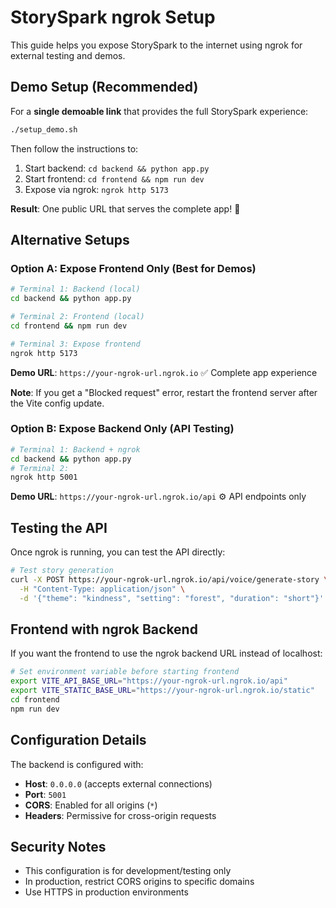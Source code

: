 # StorySpark ngrok Setup

This guide helps you expose StorySpark to the internet using ngrok for external testing and demos.

## Demo Setup (Recommended)

For a **single demoable link** that provides the full StorySpark experience:

```bash
./setup_demo.sh
```

Then follow the instructions to:
1. Start backend: `cd backend && python app.py`
2. Start frontend: `cd frontend && npm run dev` 
3. Expose via ngrok: `ngrok http 5173`

**Result**: One public URL that serves the complete app! 🎉

## Alternative Setups

### Option A: Expose Frontend Only (Best for Demos)

```bash
# Terminal 1: Backend (local)
cd backend && python app.py

# Terminal 2: Frontend (local) 
cd frontend && npm run dev

# Terminal 3: Expose frontend
ngrok http 5173
```

**Demo URL**: `https://your-ngrok-url.ngrok.io` ✅ Complete app experience

**Note**: If you get a "Blocked request" error, restart the frontend server after the Vite config update.

### Option B: Expose Backend Only (API Testing)

```bash
# Terminal 1: Backend + ngrok
cd backend && python app.py
# Terminal 2:
ngrok http 5001
```

**Demo URL**: `https://your-ngrok-url.ngrok.io/api` ⚙️ API endpoints only

## Testing the API

Once ngrok is running, you can test the API directly:

```bash
# Test story generation
curl -X POST https://your-ngrok-url.ngrok.io/api/voice/generate-story \
  -H "Content-Type: application/json" \
  -d '{"theme": "kindness", "setting": "forest", "duration": "short"}'
```

## Frontend with ngrok Backend

If you want the frontend to use the ngrok backend URL instead of localhost:

```bash
# Set environment variable before starting frontend
export VITE_API_BASE_URL="https://your-ngrok-url.ngrok.io/api"
export VITE_STATIC_BASE_URL="https://your-ngrok-url.ngrok.io/static"
cd frontend
npm run dev
```

## Configuration Details

The backend is configured with:
- **Host**: `0.0.0.0` (accepts external connections)
- **Port**: `5001` 
- **CORS**: Enabled for all origins (`*`)
- **Headers**: Permissive for cross-origin requests

## Security Notes

- This configuration is for development/testing only
- In production, restrict CORS origins to specific domains
- Use HTTPS in production environments
